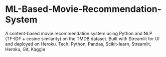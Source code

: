# ML-Based-Movie-Recommendation-System
A content-based movie recommendation system using Python and NLP (TF-IDF + cosine similarity) on the TMDB dataset. Built with Streamlit for UI and deployed on Heroku. Tech: Python, Pandas, Scikit-learn, Streamlit, Heroku, Git, Kaggle

